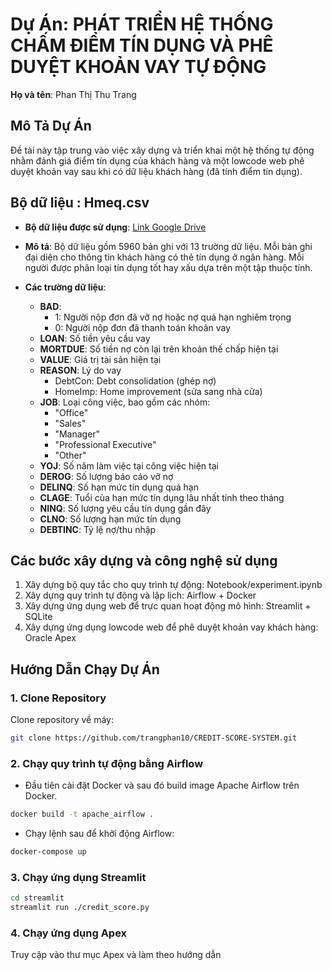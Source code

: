 # Dự Án: PHÁT TRIỂN HỆ THỐNG CHẤM ĐIỂM TÍN DỤNG VÀ PHÊ DUYỆT KHOẢN VAY TỰ ĐỘNG
**Họ và tên**: Phan Thị Thu Trang

## Mô Tả Dự Án
Đề tài này tập trung vào việc xây dựng và triển khai một hệ thống tự động nhằm đánh giá điểm tín dụng của khách hàng và một lowcode web phê duyệt khoản vay sau khi có dữ liệu khách hàng (đã tính điểm tín dụng).

## Bộ dữ liệu : Hmeq.csv 
- **Bộ dữ liệu được sử dụng**: [Link Google Drive](https://drive.google.com/file/d/14gsJbCfE_KCCmZzibXdyyNV_N4fXbZEq/view?usp=drive_link)
- **Mô tả**: Bộ dữ liệu gồm 5960 bản ghi với 13 trường dữ liệu. Mỗi bản ghi đại diện cho thông tin khách hàng có thẻ tín dụng ở ngân hàng. Mỗi người được phân loại tín dụng tốt hay xấu dựa trên một tập thuộc tính.

- **Các trường dữ liệu**:
  - **BAD**:
    - 1: Người nộp đơn đã vỡ nợ hoặc nợ quá hạn nghiêm trọng
    - 0: Người nộp đơn đã thanh toán khoản vay
  - **LOAN**: Số tiền yêu cầu vay
  - **MORTDUE**: Số tiền nợ còn lại trên khoản thế chấp hiện tại
  - **VALUE**: Giá trị tài sản hiện tại
  - **REASON**: Lý do vay
    - DebtCon: Debt consolidation (ghép nợ)
    - HomeImp: Home improvement (sửa sang nhà cửa)
  - **JOB**: Loại công việc, bao gồm các nhóm:
    - "Office"
    - "Sales"
    - "Manager"
    - "Professional Executive"
    - "Other"
  - **YOJ**: Số năm làm việc tại công việc hiện tại
  - **DEROG**: Số lượng báo cáo vỡ nợ
  - **DELINQ**: Số hạn mức tín dụng quá hạn
  - **CLAGE**: Tuổi của hạn mức tín dụng lâu nhất tính theo tháng
  - **NINQ**: Số lượng yêu cầu tín dụng gần đây
  - **CLNO**: Số lượng hạn mức tín dụng
  - **DEBTINC**: Tỷ lệ nợ/thu nhập

## Các bước xây dựng và công nghệ sử dụng
1. Xây dựng bộ quy tắc cho quy trình tự động: Notebook/experiment.ipynb
2. Xây dựng quy trình tự động và lập lịch: Airflow + Docker
3. Xây dựng ứng dụng web để trực quan hoạt động mô hình: Streamlit + SQLite
4. Xây dựng ứng dụng lowcode web để phê duyệt khoản vay khách hàng: Oracle Apex

## Hướng Dẫn Chạy Dự Án

### 1. Clone Repository
Clone repository về máy:
```bash
git clone https://github.com/trangphan10/CREDIT-SCORE-SYSTEM.git
```
### 2. Chạy quy trình tự động bằng Airflow

- Đầu tiên cài đặt Docker và sau đó build image Apache Airflow trên Docker.
```bash
docker build -t apache_airflow .
```
- Chạy lệnh sau để khởi động Airflow:
```bash
docker-compose up
```

### 3. Chạy ứng dụng Streamlit
```bash
cd streamlit
streamlit run ./credit_score.py
```
### 4. Chạy ứng dụng Apex 
Truy cập vào thư mục Apex và làm theo hướng dẫn

